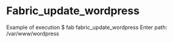 Fabric_update_wordpress
=======================

Example of execution
	$ fab fabric_update_wordpress
		Enter path: /var/www/wordpress	


